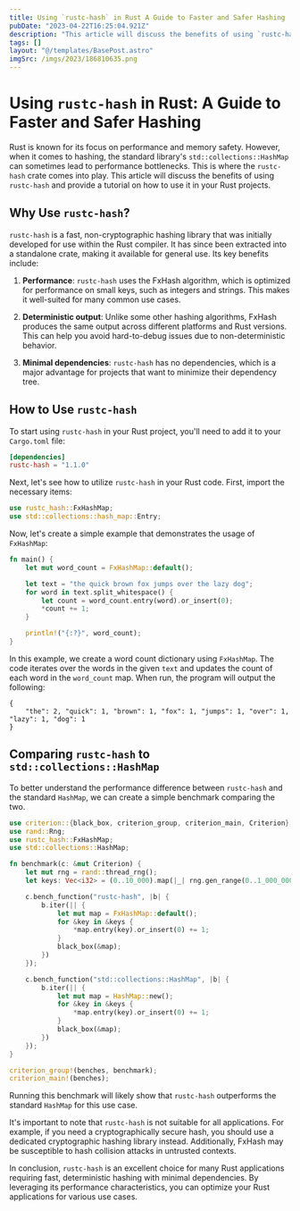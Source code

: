 ```yaml
---
title: Using `rustc-hash` in Rust A Guide to Faster and Safer Hashing
pubDate: "2023-04-22T16:25:04.921Z"
description: "This article will discuss the benefits of using `rustc-hash` and provide a tutorial on how to use it in your Rust projects."
tags: []
layout: "@/templates/BasePost.astro"
imgSrc: /imgs/2023/186810635.png
---
```

# Using `rustc-hash` in Rust: A Guide to Faster and Safer Hashing

Rust is known for its focus on performance and memory safety. However, when it comes to hashing, the standard library's `std::collections::HashMap` can sometimes lead to performance bottlenecks. This is where the `rustc-hash` crate comes into play. This article will discuss the benefits of using `rustc-hash` and provide a tutorial on how to use it in your Rust projects.

## Why Use `rustc-hash`?

`rustc-hash` is a fast, non-cryptographic hashing library that was initially developed for use within the Rust compiler. It has since been extracted into a standalone crate, making it available for general use. Its key benefits include:

1. **Performance**: `rustc-hash` uses the FxHash algorithm, which is optimized for performance on small keys, such as integers and strings. This makes it well-suited for many common use cases.

2. **Deterministic output**: Unlike some other hashing algorithms, FxHash produces the same output across different platforms and Rust versions. This can help you avoid hard-to-debug issues due to non-deterministic behavior.

3. **Minimal dependencies**: `rustc-hash` has no dependencies, which is a major advantage for projects that want to minimize their dependency tree.

## How to Use `rustc-hash`

To start using `rustc-hash` in your Rust project, you'll need to add it to your `Cargo.toml` file:

```toml
[dependencies]
rustc-hash = "1.1.0"
```

Next, let's see how to utilize `rustc-hash` in your Rust code. First, import the necessary items:

```rust
use rustc_hash::FxHashMap;
use std::collections::hash_map::Entry;
```

Now, let's create a simple example that demonstrates the usage of `FxHashMap`:

```rust
fn main() {
    let mut word_count = FxHashMap::default();

    let text = "the quick brown fox jumps over the lazy dog";
    for word in text.split_whitespace() {
        let count = word_count.entry(word).or_insert(0);
        *count += 1;
    }

    println!("{:?}", word_count);
}
```

In this example, we create a word count dictionary using `FxHashMap`. The code iterates over the words in the given `text` and updates the count of each word in the `word_count` map. When run, the program will output the following:

```
{
    "the": 2, "quick": 1, "brown": 1, "fox": 1, "jumps": 1, "over": 1, "lazy": 1, "dog": 1
}
```

## Comparing `rustc-hash` to `std::collections::HashMap`

To better understand the performance difference between `rustc-hash` and the standard `HashMap`, we can create a simple benchmark comparing the two.

```rust
use criterion::{black_box, criterion_group, criterion_main, Criterion};
use rand::Rng;
use rustc_hash::FxHashMap;
use std::collections::HashMap;

fn benchmark(c: &mut Criterion) {
    let mut rng = rand::thread_rng();
    let keys: Vec<i32> = (0..10_000).map(|_| rng.gen_range(0..1_000_000)).collect();

    c.bench_function("rustc-hash", |b| {
        b.iter(|| {
            let mut map = FxHashMap::default();
            for &key in &keys {
                *map.entry(key).or_insert(0) += 1;
            }
            black_box(&map);
        })
    });

    c.bench_function("std::collections::HashMap", |b| {
        b.iter(|| {
            let mut map = HashMap::new();
            for &key in &keys {
                *map.entry(key).or_insert(0) += 1;
            }
            black_box(&map);
        })
    });
}

criterion_group!(benches, benchmark);
criterion_main!(benches);
```

Running this benchmark will likely show that `rustc-hash` outperforms the standard `HashMap` for this use case.

It's important to note that `rustc-hash` is not suitable for all applications. For example, if you need a cryptographically secure hash, you should use a dedicated cryptographic hashing library instead. Additionally, FxHash may be susceptible to hash collision attacks in untrusted contexts.

In conclusion, `rustc-hash` is an excellent choice for many Rust applications requiring fast, deterministic hashing with minimal dependencies. By leveraging its performance characteristics, you can optimize your Rust applications for various use cases.
